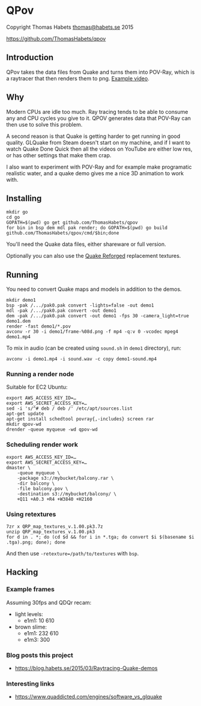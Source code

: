# QPov

Copyright Thomas Habets <thomas@habets.se> 2015

https://github.com/ThomasHabets/qpov

## Introduction
QPov takes the data files from Quake and turns them into POV-Ray,
which is a raytracer that then renders them to png.
[Example video](https://www.youtube.com/watch?v=jzcevsd5SGE).

## Why
Modern CPUs are idle too much. Ray tracing tends to be able to
consume any and CPU cycles you give to it. QPOV generates data
that POV-Ray can then use to solve this problem.

A second reason is that Quake is getting harder to get running
in good quality. GLQuake from Steam doesn't start on my machine,
and if I want to watch Quake Done Quick then all the videos
on YouTube are either low res, or has other settings that make
them crap.

I also want to experiment with POV-Ray and for example make
programatic realistic water, and a quake demo gives me a nice 3D
animation to work with.

## Installing
```
mkdir go
cd go
GOPATH=$(pwd) go get github.com/ThomasHabets/qpov
for bin in bsp dem mdl pak render; do GOPATH=$(pwd) go build github.com/ThomasHabets/qpov/cmd/$bin;done
```

You'll need the Quake data files, either shareware or full version.

Optionally you can also use the
[Quake Reforged](http://quakeone.com/reforged/downloads.html)
replacement textures.

## Running
You need to convert Quake maps and models in addition to the demos.

```
mkdir demo1
bsp -pak /.../pak0.pak convert -lights=false -out demo1
mdl -pak /.../pak0.pak convert -out demo1
dem -pak /.../pak0.pak convert -out demo1 -fps 30 -camera_light=true demo1.dem
render -fast demo1/*.pov
avconv -r 30 -i demo1/frame-%08d.png -f mp4 -q:v 0 -vcodec mpeg4 demo1.mp4
```

To mix in audio (can be created using `sound.sh` in `demo1` directory), run:
```
avconv -i demo1.mp4 -i sound.wav -c copy demo1-sound.mp4
```

### Running a render node

Suitable for EC2 Ubuntu:
```
export AWS_ACCESS_KEY_ID=…
export AWS_SECRET_ACCESS_KEY=…
sed -i 's/^# deb / deb /' /etc/apt/sources.list
apt-get update
apt-get install schedtool povray{,-includes} screen rar
mkdir qpov-wd
drender -queue myqueue -wd qpov-wd
```

### Scheduling render work

```
export AWS_ACCESS_KEY_ID=…
export AWS_SECRET_ACCESS_KEY=…
dmaster \
    -queue myqueue \
    -package s3://mybucket/balcony.rar \
    -dir balcony \
    -file balcony.pov \
    -destination s3://mybucket/balcony/ \
    +Q11 +A0.3 +R4 +W3840 +H2160
```

### Using retextures
```
7zr x QRP_map_textures_v.1.00.pk3.7z
unzip QRP_map_textures_v.1.00.pk3
for d in . *; do (cd $d && for i in *.tga; do convert $i $(basename $i .tga).png; done); done
```

And then use `-retexture=/path/to/textures` with `bsp`.

## Hacking

### Example frames
Assuming 30fps and QDQr recam:
* light levels:
  * e1m1: 10 610
* brown slime:
  * e1m1: 232 610
  * e1m3: 300

### Blog posts this project
* https://blog.habets.se/2015/03/Raytracing-Quake-demos

### Interesting links
* https://www.quaddicted.com/engines/software_vs_glquake
